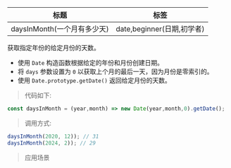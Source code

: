 |  标题   | 标签  |
|  ----  | ----  |
| daysInMonth(一个月有多少天) | date,beginner(日期,初学者) |

获取指定年份的给定月份的天数。

* 使用 `Date` 构造函数根据给定的年份和月份创建日期。
* 将 `days` 参数设置为 `0` 以获取上个月的最后一天，因为月份是零索引的。
* 使用 `Date.prototype.getDate()` 返回给定月份的天数。

> 代码如下:

```js
const daysInMonth = (year,month) => new Date(year,month,0).getDate();
```

> 调用方式:

```js
daysInMonth(2020, 12)); // 31
daysInMonth(2024, 2)); // 29
```

> 应用场景